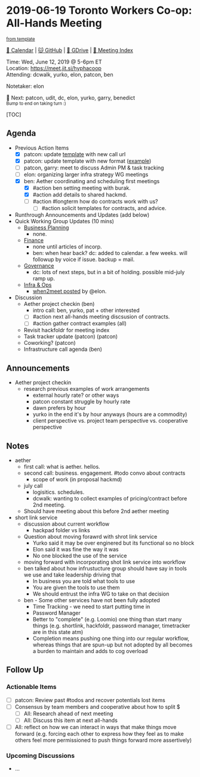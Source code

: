 # 2019-06-19 Toronto Workers Co-op: All-Hands Meeting

<sup>[from template][template]</sup>

[:date: Calendar][cal] | [:cat: GitHub][gh] | [:open_file_folder: GDrive][gdrive] | [:notebook: Meeting Index][meetings]

Time: Wed, June 12, 2019 @ 5-6pm ET  
Location: https://meet.jit.si/hyphacoop  
Attending: dcwalk, yurko, elon, patcon, ben

Notetaker: elon

:raising_hand: Next: patcon, udit, dc, elon, yurko, garry, benedict  
<sup>Bump to end on taking turn :)</sup>

[TOC]

## Agenda

- Previous Action Items
    - [x] patcon: update [template][template] with new call url
    - [x] patcon: update template with new format ([example](https://github.com/hyphacoop/organizing/blob/master/2019-05-15-all-hands-meeting.md))
    - [ ] patcon, garry: meet to discuss Admin PM & task tracking
    - [ ] elon: organizing larger infra strategy WG meetings
    - [x] ben: Aether coordinating and scheduling first meetings
	    - [x] #action ben setting meeting with burak.
        - [x] #action add details to shared hackmd.
        - [ ] #action #longterm how do contracts work with us?
            - [ ] #action solicit templates for contracts, and advice.
- Runthrough Announcements and Updates (add below)
- Quick Working Group Updates (10 mins)
    - [Business Planning][biz-wg]
        - none.
    - [Finance][fin-wg]
        - none until articles of incorp.
        - ben: when hear back? dc: added to calendar. a few weeks. will followup by voice if issue. backup = mail.
    - [Governance][gov-wg]
        - dc: lots of next steps, but in a bit of holding. possible mid-july ramp up.
    - [Infra & Ops][ino-wg]
        - [when2meet posted](https://www.when2meet.com/?7903449-KEcbc) by @elon.
- Discussion
    - Aether project checkin (ben)
        - intro call: ben, yurko, pat + other interested
        - [ ] #action next all-hands meeting discsusion of contracts.
        - [ ] #action gather contract examples (all)
    - Revisit hackfoldr for meeting index
    - Task tracker update (patcon) (patcon)
    - Coworking? (patcon)
    - Infrastructure call agenda (ben)

## Announcements

- Aether project checkin
    - research previous examples of work arrangements
        - external hourly rate? or other ways
        - patcon constant struggle by hourly rate
        - dawn prefers by hour
        - yurko in the end it's by hour anyways (hours are a commodity)
        - client perspective vs. project team perspective vs. cooperative perspective

## Notes

- aether
    - first call: what is aether. hellos.
    - second call: business. engagement. #todo convo about contracts
        - scope of work (in proposal hackmd)
    - july call
        - logisitics. schedules.
        - dcwalk: wanting to collect examples of pricing/contract before 2nd meeting.
    - Should have meeting about this before 2nd aether meeting
- short link service
    - discussion about current workflow
        - hackpad folder vs links
    - Question about moving forawrd with shrot link service
        - Yurko said it may be over enginered but its functional so no block
        - Elon said it was fine the way it was
        - No one blocked the use of the service
    - moving forward with incorporating shot link service into workflow
    - ben talked about how infrustucture group should have say in tools we use and take leadership driving that
        - In business you are told what tools to use
        - You are given the tools to use them
        - We should entrust the infra WG to take on that decision
    - ben - Some other services have not been fully adopted
        - Time Tracking - we need to start putting time in
        - Password Manager
        - Better to "complete" (e.g. Loomio) one thing than start many things (e.g. shortlink, hackfoldr, password manager, timetracker are in this state atm)
        - Completion means pushing one thing into our regular workflow, whereas things that are spun-up but not adopted by all becomes a burden to maintain and adds to cog overload

## Follow Up

### Actionable Items

- [ ] patcon: Review past #todos and recover potentials lost items
- [ ] Consensus by team members and cooperative about how to split $
    - [ ] All: Research ahead of next meeting
    - [ ] All: Discuss this item at next all-hands
- [ ] All: reflect on how we can interact in ways that make things move forward (e.g. forcing each other to express how they feel as to make others feel more permissioned to push things forward more assertively)

### Upcoming Discussions

- ...

<!-- Links -->
[template]: https://link.hypha.coop/template
[meetings]: https://link.hypha.coop/meetings
[cal]: https://calendar.google.com/calendar/embed?src=s2224p8sptnujs736vplf9anjo%40group.calendar.google.com&ctz=America%2FToronto
[gh]: https://github.com/cryptographydog/december-retreat
[gdrive]: https://drive.google.com/drive/u/0/folders/14KYnYwOEK3InYZ3jCn-Gtf5q430sE9oc
[biz-wg]: https://loomio.cryptography.dog/g/ojZI2bPl/working-groups-business-planning
[fin-wg]: https://loomio.cryptography.dog/g/sRPwaorg/working-groups-finance
[gov-wg]: https://loomio.cryptography.dog/g/BaAj6dQn/working-groups-governance-by-laws-incorporation-articles-gm-
[ino-wg]: https://loomio.cryptography.dog/g/KvARWad7/working-groups-infrastructure-and-operations
